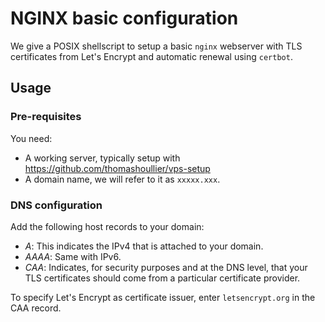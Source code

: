 # NGINX basic configuration
We give a POSIX shellscript to setup a basic `nginx` webserver with TLS
certificates from Let's Encrypt and automatic renewal using `certbot`.

## Usage
### Pre-requisites
You need:
- A working server, typically setup with
https://github.com/thomashoullier/vps-setup
- A domain name, we will refer to it as `xxxxx.xxx`.

### DNS configuration
Add the following host records to your domain:
- *A*: This indicates the IPv4 that is attached to your domain.
- *AAAA*: Same with IPv6.
- *CAA*: Indicates, for security purposes and at the DNS level, 
that your TLS certificates should come from a particular certificate provider.

To specify Let's Encrypt as certificate issuer, enter `letsencrypt.org` in the 
CAA record.

